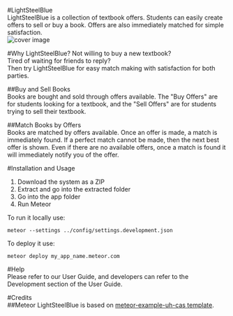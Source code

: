 #LightSteelBlue  
LightSteelBlue is a collection of textbook offers. Students can easily create offers to sell or buy a book. Offers are also immediately matched for simple satisfaction.  
![cover image](https://raw.githubusercontent.com/textbookmania/LightSteelBlue/master/doc/lightsteelblue-homepage.PNG)

#Why LightSteelBlue? 
Not willing to buy a new textbook?  
Tired of waiting for friends to reply?  
Then try LightSteelBlue for easy match making with satisfaction for both parties.   

##Buy and Sell Books  
Books are bought and sold through offers available. The "Buy Offers" are for students looking for a textbook, and the "Sell Offers" are for students trying to sell their textbook.  
 
##Match Books by Offers  
Books are matched by offers available. Once an offer is made, a match is immediately found. If a perfect match cannot be made, then the next best offer is shown. Even if there are no available offers, once a match is found it will immediately notify you of the offer.   

#Installation and Usage  
1. Download the system as a ZIP  
2. Extract and go into the extracted folder  
3. Go into the app folder  
4. Run Meteor  
  
To run it locally use:  
```
meteor --settings ../config/settings.development.json
```
To deploy it use:  
```
meteor deploy my_app_name.meteor.com
```

#Help  
Please refer to our User Guide, and developers can refer to the Development section of the User Guide.  

#Credits  
##Meteor
LightSteelBlue is based on [meteor-example-uh-cas template](http://ics-software-engineering.github.io/meteor-example-uh-cas/).  

